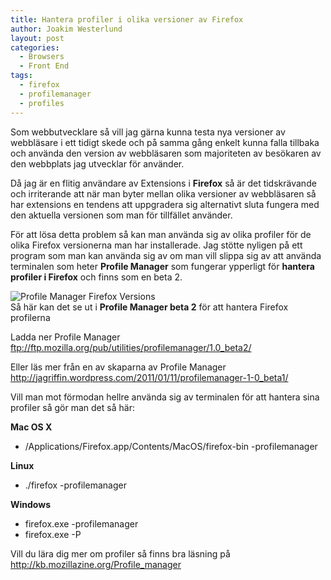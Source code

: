 ```yaml
---
title: Hantera profiler i olika versioner av Firefox
author: Joakim Westerlund
layout: post
categories:
  - Browsers
  - Front End
tags:
  - firefox
  - profilemanager
  - profiles
---
```

Som webbutvecklare så vill jag gärna kunna testa nya versioner av webbläsare i ett tidigt skede och på samma gång enkelt kunna falla tillbaka och använda den version av webbläsaren som majoriteten av besökaren av den webbplats jag utvecklar för använder.

Då jag är en flitig användare av Extensions i **Firefox** så är det tidskrävande och irriterande att när man byter mellan olika versioner av webbläsaren så har extensions en tendens att uppgradera sig alternativt sluta fungera med den aktuella versionen som man för tillfället använder.

För att lösa detta problem så kan man använda sig av olika profiler för de olika Firefox versionerna man har installerade. Jag stötte nyligen på ett program som man kan använda sig av om man vill slippa sig av att använda terminalen som heter **Profile Manager** som fungerar ypperligt för **hantera profiler i Firefox** och finns som en beta 2.

![Profile Manager Firefox Versions](http://devcorner.mynewsdesk.com/wp-content/uploads/2011/05/profile-manager-600x517.png)  
Så här kan det se ut i **Profile Manager beta 2** för att hantera Firefox profilerna

Ladda ner Profile Manager  
<ftp://ftp.mozilla.org/pub/utilities/profilemanager/1.0_beta2/>

Eller läs mer från en av skaparna av Profile Manager  
<http://jagriffin.wordpress.com/2011/01/11/profilemanager-1-0_beta1/>

Vill man mot förmodan hellre använda sig av terminalen för att hantera sina profiler så gör man det så här:

**Mac OS X**

*   /Applications/Firefox.app/Contents/MacOS/firefox-bin -profilemanager

**Linux**

*   ./firefox -profilemanager

**Windows**

*   firefox.exe -profilemanager
*   firefox.exe -P

Vill du lära dig mer om profiler så finns bra läsning på <http://kb.mozillazine.org/Profile_manager>